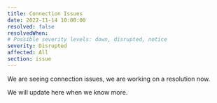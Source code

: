 ```yaml
---
title: Connection Issues
date: 2022-11-14 10:00:00
resolved: false
resolvedWhen: 
# Possible severity levels: down, disrupted, notice
severity: Disrupted
affected: All
section: issue
---
```

We are seeing connection issues, we are working on a resolution now.

We will update here when we know more.
